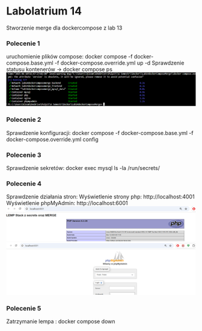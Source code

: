 # Labolatrium 14
Stworzenie merge dla dockercompose z lab 13

### Polecenie 1
uruchomienie plików compose:
docker compose -f docker-compose.base.yml -f docker-compose.override.yml up -d
Sprawdzenie statusu kontenerów -> docker compose ps 
![alt text](image.png)

### Polecenie 2
Sprawdzenie konfiguracji:
docker compose -f docker-compose.base.yml -f docker-compose.override.yml config

### Polecenie 3
Sprawdzenie sekretów:
docker exec mysql ls -la /run/secrets/

### Polecenie 4
Sprawdzenie działania stron:
Wyświetlenie strony php: http://localhost:4001
Wyświetlenie phpMyAdmin: http://localhost:6001
![alt text](image-1.png)
![alt text](image-2.png)

### Polecenie 5
Zatrzymanie lempa :
docker compose down 